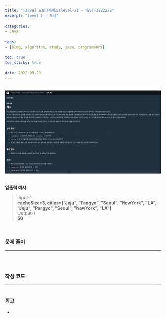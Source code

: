 ```yaml
--- 
title: "[Java] 프로그래머스(level-2) - TEST-2222222" 
excerpt: "level 2 - 캐시" 

categories: 
- Java

tags: 
- [blog, algorithm, study, java, programmers]

toc: true
toc_sticky: true

date: 2022-09-23
--- 
```


<br>
<center><img src="/assets/images/programmers/20220923_01.png" width="700"></center>
<br>

**입출력 예시**
> Input-1 <br>
**cacheSize=3, cities=["Jeju", "Pangyo", "Seoul", "NewYork", "LA", "Jeju", "Pangyo", "Seoul", "NewYork", "LA"]** <br>
> Output-1 <br>
**50**


<br>

### 문제 풀이
---


<br><br>

### 작성 코드
---
```java

```

### 회고
- 